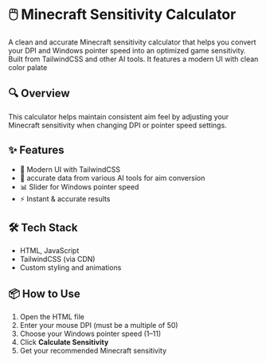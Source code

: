 # 🖱️ Minecraft Sensitivity Calculator
A clean and accurate Minecraft sensitivity calculator that helps you convert your DPI and Windows pointer speed into an optimized game sensitivity. Built from TailwindCSS and other AI tools. It features a modern UI with clean color palate

## 🔍 Overview

This calculator helps maintain consistent aim feel by adjusting your Minecraft sensitivity when changing DPI or pointer speed settings.

## ✨ Features

- 🎨 Modern UI with TailwindCSS  
- 🤖 accurate data from various AI tools for aim conversion  
- 📊 Slider for Windows pointer speed  
- ⚡ Instant & accurate results 

## 🛠️ Tech Stack

- HTML, JavaScript
- TailwindCSS (via CDN)  
- Custom styling and animations

## 📦 How to Use

1. Open the HTML file
2. Enter your mouse DPI (must be a multiple of 50)
3. Choose your Windows pointer speed (1–11)
4. Click **Calculate Sensitivity**
5. Get your recommended Minecraft sensitivity

